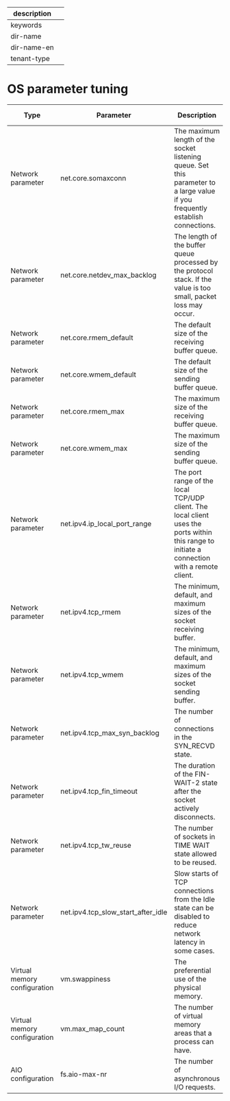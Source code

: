 |description||
|---|---|
|keywords||
|dir-name||
|dir-name-en||
|tenant-type||

# OS parameter tuning

| Type | Parameter | Description | Recommended value/range |
|--------|------------------------------------|------------------------------------------------------|----------------------------------------|
| Network parameter | net.core.somaxconn | The maximum length of the socket listening queue. Set this parameter to a large value if you frequently establish connections. | `2048`. The default value is `128`. |
| Network parameter | net.core.netdev_max_backlog | The length of the buffer queue processed by the protocol stack. If the value is too small, packet loss may occur. | `10000` |
| Network parameter | net.core.rmem_default | The default size of the receiving buffer queue. | `16777216` |
| Network parameter | net.core.wmem_default | The default size of the sending buffer queue. | `16777216` |
| Network parameter | net.core.rmem_max | The maximum size of the receiving buffer queue. | `16777216` |
| Network parameter | net.core.wmem_max | The maximum size of the sending buffer queue. | `16777216` |
| Network parameter | net.ipv4.ip_local_port_range | The port range of the local TCP/UDP client. The local client uses the ports within this range to initiate a connection with a remote client. | [3500, 65535] |
| Network parameter | net.ipv4.tcp_rmem | The minimum, default, and maximum sizes of the socket receiving buffer. | `4096` (minimum size), `87380` (default size), and `16777216` (maximum size). |
| Network parameter | net.ipv4.tcp_wmem | The minimum, default, and maximum sizes of the socket sending buffer. | `4096` (minimum size), `65536` (default size), and `16777216` (maximum size). |
| Network parameter | net.ipv4.tcp_max_syn_backlog | The number of connections in the SYN_RECVD state. | `16384` |
| Network parameter | net.ipv4.tcp_fin_timeout | The duration of the FIN-WAIT-2 state after the socket actively disconnects. | `15` |
| Network parameter | net.ipv4.tcp_tw_reuse | The number of sockets in TIME WAIT state allowed to be reused. | `1` |
| Network parameter | net.ipv4.tcp_slow_start_after_idle | Slow starts of TCP connections from the Idle state can be disabled to reduce network latency in some cases. | `0` |
| Virtual memory configuration | vm.swappiness | The preferential use of the physical memory. | `0` |
| Virtual memory configuration | vm.max_map_count | The number of virtual memory areas that a process can have. | `655360` |
| AIO configuration | fs.aio-max-nr | The number of asynchronous I/O requests. | `1048576` |
